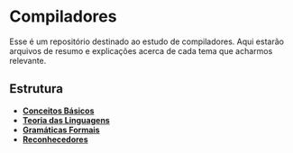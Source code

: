 # Compiladores

Esse é um repositório destinado ao estudo de compiladores. Aqui estarão arquivos de resumo e explicações acerca de cada tema que acharmos relevante.

## **Estrutura**

- [**Conceitos Básicos**](/conceitos-basicos)
- [**Teoria das Linguagens**](/teoria-das-linguagens)
- [**Gramáticas Formais**](/gramaticas-formais)
- [**Reconhecedores**](/reconhecedores)
